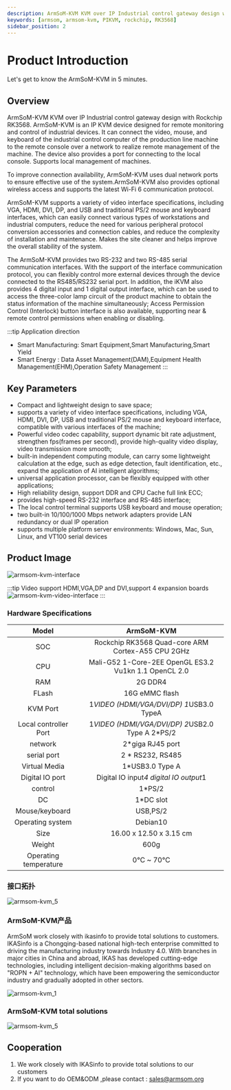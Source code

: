 ```yaml
---
description: ArmSoM-KVM KVM over IP Industrial control gateway design with Rockchip RK3568. ArmSoM-KVM is an IP KVM device designed for remote monitoring and control of industrial devices. It can connect the video, mouse, and keyboard of the industrial control computer of the production line machine to the remote console over a network to realize remote management of the machine. The device also provides a port for connecting to the local console. Supports local management of machines.
keywords: [armsom, armsom-kvm, PIKVM, rockchip, RK3568]
sidebar_position: 2
---
```


# Product Introduction
Let's get to know the ArmSoM-KVM in 5 minutes.

## Overview
ArmSoM-KVM KVM over IP Industrial control gateway design with Rockchip RK3568. ArmSoM-KVM is an IP KVM device designed for remote monitoring and control of industrial devices. It can connect the video, mouse, and keyboard of the industrial control computer of the production line machine to the remote console over a network to realize remote management of the machine. The device also provides a port for connecting to the local console. Supports local management of machines.

To improve connection availability, ArmSoM-KVM uses dual network ports to ensure effective use of the system.ArmSoM-KVM also provides optional wireless access and supports the latest Wi-Fi 6 communication protocol.

ArmSoM-KVM supports a variety of video interface specifications, including VGA, HDMI, DVI, DP, and USB and traditional PS/2 mouse and keyboard interfaces, which can easily connect various types of workstations and industrial computers, reduce the need for various peripheral protocol conversion accessories and connection cables, and reduce the complexity of installation and maintenance. Makes the site cleaner and helps improve the overall stability of the system.

The ArmSoM-KVM provides two RS-232 and two RS-485 serial communication interfaces. With the support of the interface communication protocol, you can flexibly control more external devices through the device connected to the RS485/RS232 serial port. In addition, the iKVM also provides 4 digital input and 1 digital output interface, which can be used to access the three-color lamp circuit of the product machine to obtain the status information of the machine simultaneously; Access Permission Control (Interlock) button interface is also available, supporting near & remote control permissions when enabling or disabling.

:::tip Application direction
- Smart Manufacturing: Smart Equipment,Smart Manufacturing,Smart Yield
- Smart Energy : Data Asset Management(DAM),Equipment Health Management(EHM),Operation Safety Management
:::


## Key Parameters

- Compact and lightweight design to save space;
- supports a variety of video interface specifications, including VGA, HDMI, DVI, DP, USB and traditional PS/2 mouse and keyboard interface, compatible with various interfaces of the machine;
- Powerful video codec capability, support dynamic bit rate adjustment, strengthen fps(frames per second), provide high-quality video display, video transmission more smooth;
- built-in independent computing module, can carry some lightweight calculation at the edge, such as edge detection, fault identification, etc., expand the application of AI intelligent algorithms;
- universal application processor, can be flexibly equipped with other applications;
- High reliability design, support DDR and CPU Cache full link ECC;
- provides high-speed RS-232 interface and RS-485 interface;
- The local control terminal supports USB keyboard and mouse operation;
- two built-in 10/100/1000 Mbps network adapters provide LAN redundancy or dual IP operation
- supports multiple platform server environments: Windows, Mac, Sun, Linux, and VT100 serial devices

## Product Image
![armsom-kvm-interface](/img/link/p2pro/armsom-kvm-interface.jpg)

:::tip
Video support HDMI,VGA,DP and DVI,support 4 expansion boards
![armsom-kvm-video-interface](/img/link/p2pro/armsom-kvm-video-interface.png)
:::

### Hardware Specifications

|Model|ArmSoM-KVM|
| :--------: | :----------:|
|SOC	|Rockchip RK3568 Quad-core ARM Cortex-A55 CPU 2GHz |
|CPU	|Mali-G52 1-Core-2EE OpenGL ES3.2 Vu1kn 1.1 OpenCL 2.0 |
|RAM	|2G DDR4|
|FLash|16G eMMC flash|
|KVM Port	|1*VIDEO (HDMI/VGA/DVI/DP) 1*USB3.0 TypeA|
|Local controller Port|1*VIDEO (HDMI/VGA/DVI/DP) 2*USB2.0 Type A 2*PS/2 |
|network|2*giga RJ45 port|
|serial port|2 * RS232, RS485|
|Virtual Media|1*USB3.0 Type A|
|Digital IO port |Digital IO input*4 digital IO output*1|
|control	|1*PS/2|
|DC |1*DC slot|
|Mouse/keyboard|USB,PS/2|
|Operating system |Debian10|
|Size |16.00 x 12.50 x 3.15 cm|
|Weight |600g|
|Operating temperature	| 0℃ ~ 70℃|

### 接口拓扑
![armsom-kvm_5](/img/link/p2pro/armsom-kvm_5.png)

### ArmSoM-KVM产品

ArmSoM work closely with ikasinfo to provide total solutions to customers. IKASinfo is a Chongqing-based national high-tech enterprise committed to driving the manufacturing industry towards Industry 4.0. With branches in major cities in China and abroad, IKAS has developed cutting-edge technologies, including intelligent decision-making algorithms based on "ROPN + AI" technology, which have been empowering the semiconductor industry and gradually adopted in other sectors.

![armsom-kvm_1](/img/link/p2pro/armsom-kvm_1.jpg)

### ArmSoM-KVM total solutions

![armsom-kvm_5](/img/link/p2pro/armsom-kvm_2.png)

## Cooperation

1. We work closely with IKASinfo to provide total solutions to our customers
2. If you want to do OEM&ODM ,please contact : sales@armsom.org